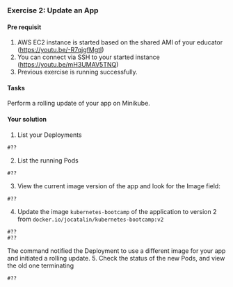 ### Exercise 2: Update an App
####  Pre requisit
1. AWS EC2 instance is started based on the shared AMI of your educator (https://youtu.be/-R7qjgfMgtI)  
2. You can connect via SSH to your started instance (https://youtu.be/mH3UMAV5TNQ)
3. Previous exercise is running successfully.
#### Tasks
Perform a rolling update of your app on Minikube.
#### Your solution
1. List your Deployments
```
#??
```
2. List the running Pods
```
#??
```
3. View the current image version of the app and look for the Image field:
```
#??
```
4. Update the image ```kubernetes-bootcamp``` of the application to version 2
from ```docker.io/jocatalin/kubernetes-bootcamp:v2```
```
#??
#??
```
The command notified the Deployment to use a different image for your app and 
initiated a rolling update. 
5. Check the status of the new Pods, and view the old one terminating
```
#??
```